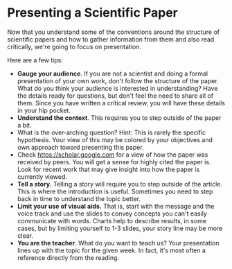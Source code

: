 # Presenting a Scientific Paper

Now that you understand some of the conventions around the structure of scientific papers and how to gather information from them and also read critically, we're going to focus on presentation.

Here are a few tips:

- **Gauge your audience**. If you are not a scientist and doing a formal presentation of your own work, don't follow the structure of the paper. What do you think your audience is interested in understanding? Have the details ready for questions, but don't feel the need to share all of them. Since you have written a critical review, you will have these details in your hip pocket.
- **Understand the context**. This requires you to step outside of the paper a bit.
 - What is the over-arching question? Hint: This is rarely the specific hypothesis. Your view of this may be colored by your objectives and own approach toward presenting this paper.
 - Check https://scholar.google.com for a view of how the paper was received by peers. You will get a sense for highly cited the paper is. Look for recent work that may give insight into how the paper is currently viewed.
- **Tell a story.** Telling a story will require you to step outside of the article. This is where the introduction is useful. Sometimes you need to step back in time to understand the topic better.
- **Limit your use of visual aids.** That is, start with the message and the voice track and use the slides to convey concepts you can't easily communicate with words. Charts help to describe results, in some cases, but by limiting yourself to 1-3 slides, your story line may be more clear.
- **You are the teacher**. What do you want to teach us? Your presentation lines up with the topic for the given week. In fact, it's most often a reference directly from the reading.
